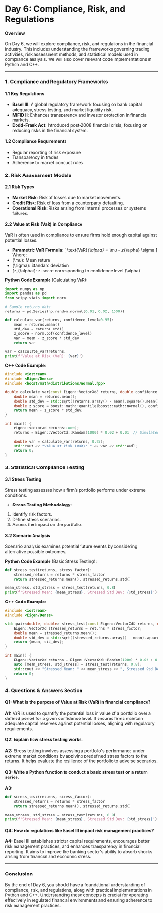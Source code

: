 # Day 6: Compliance, Risk, and Regulations

#### Overview
On Day 6, we will explore compliance, risk, and regulations in the financial industry. This includes understanding the frameworks governing trading activities, risk assessment methods, and statistical models used in compliance analysis. We will also cover relevant code implementations in Python and C++.

---

### **1. Compliance and Regulatory Frameworks**

#### **1.1 Key Regulations**
- **Basel III**: A global regulatory framework focusing on bank capital adequacy, stress testing, and market liquidity risk.
- **MiFID II**: Enhances transparency and investor protection in financial markets.
- **Dodd-Frank Act**: Introduced post-2008 financial crisis, focusing on reducing risks in the financial system.

#### **1.2 Compliance Requirements**
- Regular reporting of risk exposure
- Transparency in trades
- Adherence to market conduct rules

### **2. Risk Assessment Models**

#### **2.1 Risk Types**
- **Market Risk**: Risk of losses due to market movements.
- **Credit Risk**: Risk of loss from a counterparty defaulting.
- **Operational Risk**: Risks arising from internal processes or systems failures.

#### **2.2 Value at Risk (VaR) in Compliance**
VaR is often used in compliance to ensure firms hold enough capital against potential losses.

- **Parametric VaR Formula**:
\[
\text{VaR}_{\alpha} = \mu - z_{\alpha} \sigma
\]
Where:
- \(\mu\): Mean return
- \(\sigma\): Standard deviation
- \(z_{\alpha}\): z-score corresponding to confidence level \(\alpha\)

**Python Code Example** (Calculating VaR):
```python
import numpy as np
import pandas as pd
from scipy.stats import norm

# Sample returns data
returns = pd.Series(np.random.normal(0.01, 0.02, 1000))

def calculate_var(returns, confidence_level=0.95):
    mean = returns.mean()
    std_dev = returns.std()
    z_score = norm.ppf(confidence_level)
    var = mean - z_score * std_dev
    return var

var = calculate_var(returns)
print(f'Value at Risk (VaR): {var}')
```

**C++ Code Example**:
```cpp
#include <iostream>
#include <Eigen/Dense>
#include <boost/math/distributions/normal.hpp>

double calculate_var(const Eigen::VectorXd& returns, double confidence_level) {
    double mean = returns.mean();
    double std_dev = std::sqrt((returns.array() - mean).square().mean());
    double z_score = boost::math::quantile(boost::math::normal(), confidence_level);
    return mean - z_score * std_dev;
}

int main() {
    Eigen::VectorXd returns(1000);
    returns = Eigen::VectorXd::Random(1000) * 0.02 + 0.01; // Simulated returns

    double var = calculate_var(returns, 0.95);
    std::cout << "Value at Risk (VaR): " << var << std::endl;
    return 0;
}
```

### **3. Statistical Compliance Testing**

#### **3.1 Stress Testing**
Stress testing assesses how a firm’s portfolio performs under extreme conditions.

- **Stress Testing Methodology**:
1. Identify risk factors.
2. Define stress scenarios.
3. Assess the impact on the portfolio.

#### **3.2 Scenario Analysis**
Scenario analysis examines potential future events by considering alternative possible outcomes.

**Python Code Example** (Basic Stress Testing):
```python
def stress_test(returns, stress_factor):
    stressed_returns = returns * stress_factor
    return stressed_returns.mean(), stressed_returns.std()

mean_stress, std_stress = stress_test(returns, 0.8)
print(f'Stressed Mean: {mean_stress}, Stressed Std Dev: {std_stress}')
```

**C++ Code Example**:
```cpp
#include <iostream>
#include <Eigen/Dense>

std::pair<double, double> stress_test(const Eigen::VectorXd& returns, double stress_factor) {
    Eigen::VectorXd stressed_returns = returns * stress_factor;
    double mean = stressed_returns.mean();
    double std_dev = std::sqrt((stressed_returns.array() - mean).square().mean());
    return {mean, std_dev};
}

int main() {
    Eigen::VectorXd returns = Eigen::VectorXd::Random(1000) * 0.02 + 0.01; // Simulated returns
    auto [mean_stress, std_stress] = stress_test(returns, 0.8);
    std::cout << "Stressed Mean: " << mean_stress << ", Stressed Std Dev: " << std_stress << std::endl;
    return 0;
}
```

### **4. Questions & Answers Section**

#### **Q1: What is the purpose of Value at Risk (VaR) in financial compliance?**
**A1:** VaR is used to quantify the potential loss in value of a portfolio over a defined period for a given confidence level. It ensures firms maintain adequate capital reserves against potential losses, aligning with regulatory requirements.

#### **Q2: Explain how stress testing works.**
**A2:** Stress testing involves assessing a portfolio's performance under extreme market conditions by applying predefined stress factors to the returns. It helps evaluate the resilience of the portfolio to adverse scenarios.

#### **Q3: Write a Python function to conduct a basic stress test on a return series.**
**A3:**
```python
def stress_test(returns, stress_factor):
    stressed_returns = returns * stress_factor
    return stressed_returns.mean(), stressed_returns.std()

mean_stress, std_stress = stress_test(returns, 0.8)
print(f'Stressed Mean: {mean_stress}, Stressed Std Dev: {std_stress}')
```

#### **Q4: How do regulations like Basel III impact risk management practices?**
**A4:** Basel III establishes stricter capital requirements, encourages better risk management practices, and enhances transparency in financial reporting. It aims to improve the banking sector's ability to absorb shocks arising from financial and economic stress.

---

### Conclusion
By the end of Day 6, you should have a foundational understanding of compliance, risk, and regulations, along with practical implementations in Python and C++. Understanding these concepts is crucial for operating effectively in regulated financial environments and ensuring adherence to risk management practices.
